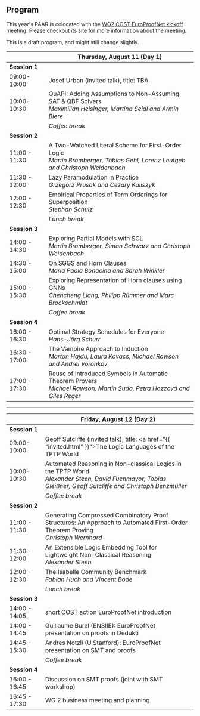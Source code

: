 ## Program

This year's PAAR is colocated with the [WG2 COST EuroProofNet kickoff meeting](https://europroofnet.github.io/wg2-meeting1/). Please checkout its site for more information about the meeting. 

This is a draft program, and might still change slightly.


|                | **Thursday, August 11 (Day 1)**                          |
|----------------|----------------------------------------------------------|
| **Session 1**  |                                                          |
| 09:00-10:00    | Josef Urban (invited talk), title: TBA                                  |
| 10:00-10:30    | QuAPI: Adding Assumptions to Non-Assuming SAT & QBF Solvers  <br> _Maximilian Heisinger, Martina Seidl and Armin Biere_   |
|                | _Coffee break_                                           |
| **Session 2**  |                                                          |
| 11:00 - 11:30  | A Two-Watched Literal Scheme for First-Order Logic <br> _Martin Bromberger, Tobias Gehl, Lorenz Leutgeb and Christoph Weidenbach_       |
| 11:30 - 12:00  | Lazy Paramodulation in Practice  <br> _Grzegorz Prusak and Cezary Kaliszyk_                        |
| 12:00 - 12:30  | Empirical Properties of Term Orderings for Superposition <br> _Stephan Schulz_ |
|                | _Lunch break_                                            |
| **Session 3**  |                                                          |
| 14:00 - 14:30  | Exploring Partial Models with SCL <br> _Martin Bromberger, Simon Schwarz and Christoph Weidenbach_                       |
| 14:30 - 15:00  | On SGGS and Horn Clauses <br> _Maria Paola Bonacina and Sarah Winkler_                                 |
| 15:00 - 15:30  | Exploring Representation of Horn clauses using GNNs  <br> _Chencheng Liang, Philipp Rümmer and Marc Brockschmidt_    |
|                | _Coffee break_                                           |
| **Session 4**  |                                                          |
| 16:00 - 16:30  | Optimal Strategy Schedules for Everyone  <br> _Hans-Jörg Schurr_                |
| 16:30 - 17:00  | The Vampire Approach to Induction <br> _Marton Hajdu, Laura Kovacs, Michael Rawson and Andrei Voronkov_                     |
| 17:00 - 17:30  | Reuse of Introduced Symbols in Automatic Theorem Provers <br> _Michael Rawson, Martin Suda, Petra Hozzová and Giles Reger_ |

<hr>

|               | **Friday, August 12 (Day 2)**                                                                            |
|---------------|----------------------------------------------------------------------------------------------------------|
| **Session 1** |                                                                                                          |
| 09:00-10:00   | Geoff Sutcliffe (invited talk), title: <a href="{{ "invited.html" }}">The Logic Languages of the TPTP World</a>              |
| 10:00-10:30   | Automated Reasoning in Non-classical Logics in the TPTP World     <br> _Alexander Steen, David Fuenmayor, Tobias Gleißner, Geoff Sutcliffe and Christoph Benzmüller_ |
|               | _Coffee break_                                                                                           |
| **Session 2** |                                                                                                          |
| 11:00 - 11:30 | Generating Compressed Combinatory Proof Structures: An Approach to Automated First-Order Theorem Proving <br> _Christoph Wernhard_ |
| 11:30 - 12:00 | An Extensible Logic Embedding Tool for Lightweight Non-Classical Reasoning  <br> _Alexander Steen_       |
| 12:00 - 12:30 | The Isabelle Community Benchmark <br> _Fabian Huch and Vincent Bode_                                     |
|               | _Lunch break_                                                                                            |
| **Session 3** |                                                                                                          |
| 14:00 - 14:05 | short COST action EuroProofNet introduction                                                              |
| 14:00 - 14:45 | Guillaume Burel (ENSIIE): EuroProofNet presentation on proofs in Dedukti                                 |
| 14:45 - 15:30 | Andres Notzli (U Stanford): EuroProofNet presentation on SMT and proofs                                  |
|               | _Coffee break_                                                                                           |
| **Session 4** |                                                                                                          |
| 16:00 - 16:45 | Discussion on SMT proofs (joint with SMT workshop)                                                       |
| 16:45 - 17:30 | WG 2 business meeting and planning                                                                       |

